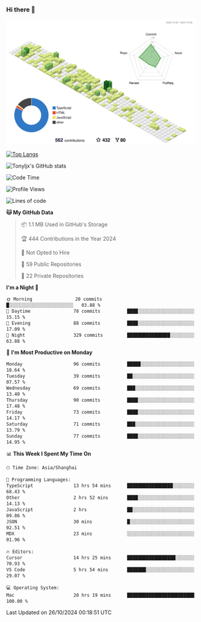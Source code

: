 ### Hi there 👋

![](./profile-3d-contrib/profile-green-animate.svg)

 

[![Top Langs](https://github-readme-stats.vercel.app/api/top-langs/?username=tonyljx)](https://github.com/anuraghazra/github-readme-stats)

![Tonyljx's GitHub stats](https://github-readme-stats.vercel.app/api?username=tonyljx&theme=default&show_icons=true)

 

<!--START_SECTION:waka-->
![Code Time](http://img.shields.io/badge/Code%20Time-823%20hrs%2031%20mins-blue)

![Profile Views](http://img.shields.io/badge/Profile%20Views-2-blue)

![Lines of code](https://img.shields.io/badge/From%20Hello%20World%20I%27ve%20Written-633.8%20thousand%20lines%20of%20code-blue)

**🐱 My GitHub Data** 

> 📦 1.1 MB Used in GitHub's Storage 
 > 
> 🏆 444 Contributions in the Year 2024
 > 
> 🚫 Not Opted to Hire
 > 
> 📜 59 Public Repositories 
 > 
> 🔑 22 Private Repositories 
 > 
**I'm a Night 🦉** 

```text
🌞 Morning                20 commits          █░░░░░░░░░░░░░░░░░░░░░░░░   03.88 % 
🌆 Daytime                78 commits          ████░░░░░░░░░░░░░░░░░░░░░   15.15 % 
🌃 Evening                88 commits          ████░░░░░░░░░░░░░░░░░░░░░   17.09 % 
🌙 Night                  329 commits         ████████████████░░░░░░░░░   63.88 % 
```
📅 **I'm Most Productive on Monday** 

```text
Monday                   96 commits          █████░░░░░░░░░░░░░░░░░░░░   18.64 % 
Tuesday                  39 commits          ██░░░░░░░░░░░░░░░░░░░░░░░   07.57 % 
Wednesday                69 commits          ███░░░░░░░░░░░░░░░░░░░░░░   13.40 % 
Thursday                 90 commits          ████░░░░░░░░░░░░░░░░░░░░░   17.48 % 
Friday                   73 commits          ████░░░░░░░░░░░░░░░░░░░░░   14.17 % 
Saturday                 71 commits          ███░░░░░░░░░░░░░░░░░░░░░░   13.79 % 
Sunday                   77 commits          ████░░░░░░░░░░░░░░░░░░░░░   14.95 % 
```


📊 **This Week I Spent My Time On** 

```text
🕑︎ Time Zone: Asia/Shanghai

💬 Programming Languages: 
TypeScript               13 hrs 54 mins      █████████████████░░░░░░░░   68.43 % 
Other                    2 hrs 52 mins       ████░░░░░░░░░░░░░░░░░░░░░   14.13 % 
JavaScript               2 hrs               ██░░░░░░░░░░░░░░░░░░░░░░░   09.86 % 
JSON                     30 mins             █░░░░░░░░░░░░░░░░░░░░░░░░   02.51 % 
MDX                      23 mins             ░░░░░░░░░░░░░░░░░░░░░░░░░   01.96 % 

🔥 Editors: 
Cursor                   14 hrs 25 mins      ██████████████████░░░░░░░   70.93 % 
VS Code                  5 hrs 54 mins       ███████░░░░░░░░░░░░░░░░░░   29.07 % 

💻 Operating System: 
Mac                      20 hrs 19 mins      █████████████████████████   100.00 % 
```


 Last Updated on 26/10/2024 00:18:51 UTC
<!--END_SECTION:waka-->
